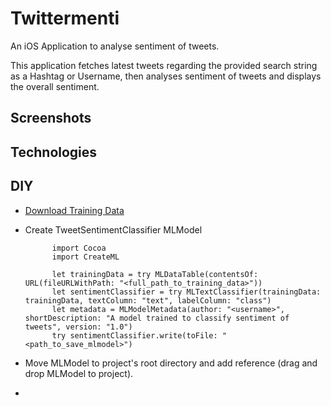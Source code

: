 #  Twittermenti
An iOS Application to analyse sentiment of tweets.

This application fetches latest tweets regarding the provided search string as a Hashtag or Username, then analyses sentiment of tweets and displays the overall sentiment.

## Screenshots

## Technologies

## DIY
- <a href=""> Download Training Data </a>
- Create TweetSentimentClassifier MLModel

            import Cocoa
            import CreateML

            let trainingData = try MLDataTable(contentsOf: URL(fileURLWithPath: "<full_path_to_training_data>"))
            let sentimentClassifier = try MLTextClassifier(trainingData: trainingData, textColumn: "text", labelColumn: "class")
            let metadata = MLModelMetadata(author: "<username>", shortDescription: "A model trained to classify sentiment of tweets", version: "1.0")
            try sentimentClassifier.write(toFile: "<path_to_save_mlmodel>")

- Move MLModel to project's root directory and add reference (drag and drop MLModel to project).
- 
